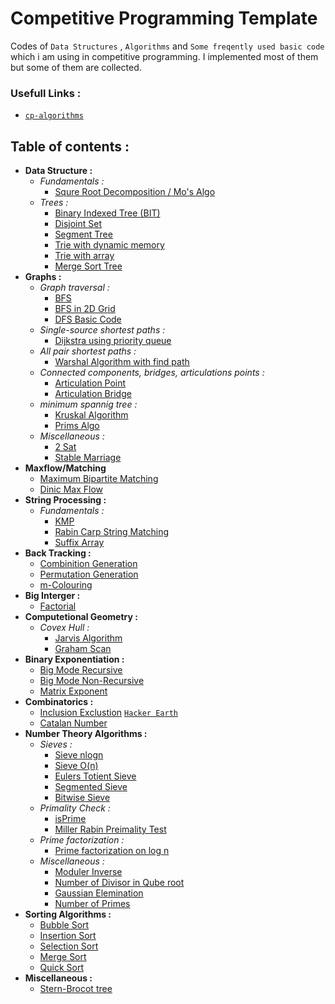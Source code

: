 # Competitive Programming Template
Codes of `Data Structures` , `Algorithms` and `Some freqently used basic code` which i am using in competitive programming. I implemented most of them but some of them are collected.

### Usefull Links :
  * [`cp-algorithms`](https://cp-algorithms.com/)



## Table of contents :
  * **Data Structure :**
    * *Fundamentals :*
      * [Squre Root Decomposition / Mo's Algo](https://github.com/Nadim-Mahmud/Competitive-Programming-Template/blob/master/Source/Data%20Structure/squre%20root%20decmp.cpp)
    * *Trees :*
      * [Binary Indexed Tree (BIT)](https://github.com/Nadim-Mahmud/Competitive-Programming-Template/blob/master/Source/Data%20Structure/binary%20indexed%20tree.cpp)
      * [Disjoint Set](https://github.com/Nadim-Mahmud/Competitive-Programming-Template/blob/master/Source/Data%20Structure/disjoint%20set.cpp)
      * [Segment Tree](https://github.com/Nadim-Mahmud/Competitive-Programming-Template/blob/master/Source/Data%20Structure/segmet%20tree.cpp)
      * [Trie with dynamic memory](https://github.com/Nadim-Mahmud/Competitive-Programming-Template/blob/master/Source/Data%20Structure/Trie%20Pointer.cpp)
      * [Trie with array](https://github.com/Nadim-Mahmud/Competitive-Programming-Template/blob/master/Source/Data%20Structure/trie.cpp)
      * [Merge Sort Tree](https://github.com/Nadim-Mahmud/Competitive-Programming-Template/blob/master/Source/Data%20Structure/merge%20sort%20tree.cpp)
  * **Graphs :**
    * *Graph traversal :*
      * [BFS](https://github.com/Nadim-Mahmud/Competitive-Programming-Template/blob/master/Source/Graph/bfs.cpp)
      * [BFS in 2D Grid](https://github.com/Nadim-Mahmud/Competitive-Programming-Template/blob/master/Source/Graph/bfs%20in%202d.cpp)
      * [DFS Basic Code](https://github.com/Nadim-Mahmud/Competitive-Programming-Template/blob/master/Source/Graph/DFS.cpp)
    * *Single-source shortest paths :*
      * [Dijkstra using priority queue](https://github.com/Nadim-Mahmud/Competitive-Programming-Template/blob/master/Source/Graph/dijkstra.cpp)
    * *All pair shortest paths :*
      * [Warshal Algorithm with find path](https://github.com/Nadim-Mahmud/Competitive-Programming-Template/blob/master/Source/Graph/Warshal.cpp)
    * *Connected components, bridges, articulations points :*
      * [Articulation Point](https://github.com/Nadim-Mahmud/Competitive-Programming-Template/blob/master/Source/Graph/Articulation%20point.cpp)
      * [Articulation Bridge](https://github.com/Nadim-Mahmud/Competitive-Programming-Template/blob/master/Source/Graph/Articulation%20Bridge.cpp)
    * *minimum spannig tree :*
      * [Kruskal Algorithm](https://github.com/Nadim-Mahmud/Competitive-Programming-Template/blob/master/Source/Graph/minimum%20spannig%20tree%20(Kruskal).cpp)
      * [Prims Algo](https://github.com/Nadim-Mahmud/Competitive-Programming-Template/blob/master/Source/Graph/minimum%20spannig%20tree%20(Kruskal).cpp)
    * *Miscellaneous :*
      * [2 Sat](https://github.com/Nadim-Mahmud/Competitive-Programming-Template/blob/master/Source/Graph/2-Sat.cpp)      
      * [Stable Marriage](https://github.com/Nadim-Mahmud/Competitive-Programming-Template/blob/master/Source/Graph/Stable%20Marriage.cpp)
  * **Maxflow/Matching**
    * [Maximum Bipartite Matching](https://github.com/Nadim-Mahmud/Competitive-Programming-Template/blob/master/Source/Flow%20and%20matching/Biparite%20Matching.cpp)
    * [Dinic Max Flow](https://github.com/Nadim-Mahmud/Competitive-Programming-Template/blob/master/Source/Flow%20and%20matching/flow%20dinic.cpp)
  * **String Processing :**
    * *Fundamentals :*
      * [KMP](https://github.com/Nadim-Mahmud/Competitive-Programming-Template/blob/master/Source/String/KMP.cpp)
      * [Rabin Carp String Matching](https://github.com/Nadim-Mahmud/Competitive-Programming-Template/blob/master/Source/String/Rabin%20Carp%20String%20Matching.cpp)
      * [Suffix Array](https://github.com/Nadim-Mahmud/Competitive-Programming-Template/blob/master/Source/String/Suffix%20Array.cpp)
  * **Back Tracking :**
    * [Combinition Generation](https://github.com/Nadim-Mahmud/Competitive-Programming-Template/blob/master/Source/BackTracking/Combinition_Generation.cpp)
    * [Permutation Generation](https://github.com/Nadim-Mahmud/Competitive-Programming-Template/blob/master/Source/BackTracking/Permutation_generation.cpp)
    * [m-Colouring](https://github.com/Nadim-Mahmud/Competitive-Programming-Template/blob/master/Source/BackTracking/m-colouring.cpp)
  * **Big Interger :**
    * [Factorial](https://github.com/Nadim-Mahmud/Competitive-Programming-Template/blob/master/Source/Big%20Interger/factorial.cpp)
  * **Computetional Geometry :**
    * *Covex Hull :*
      * [Jarvis Algorithm](https://github.com/Nadim-Mahmud/Competitive-Programming-Template/blob/master/Source/Computetional%20Geometry/Jarvis%20Algorithm.cpp)
      * [Graham Scan](https://github.com/Nadim-Mahmud/Competitive-Programming-Template/blob/master/Source/Computetional%20Geometry/Covex%20Hull%20(Graham%20Scan)%20.cpp)
  * **Binary Exponentiation :**
    * [Big Mode Recursive](https://github.com/Nadim-Mahmud/Competitive-Programming-Template/blob/master/Source/Binary%20Exponentiation/BigMod.cpp)
    * [Big Mode Non-Recursive](https://github.com/Nadim-Mahmud/Competitive-Programming-Template/blob/master/Source/Binary%20Exponentiation/BigMod_Wihtout%20rec.cpp)
    * [Matrix Exponent](https://github.com/Nadim-Mahmud/Competitive-Programming-Template/blob/master/Source/Binary%20Exponentiation/matrix_exponent.cpp)
  * **Combinatorics :**
    * [Inclusion Exclustion](https://github.com/Nadim-Mahmud/Competitive-Programming-Template/blob/master/Source/Combinatorics/Inclusion%20Exclustion.cpp) [`Hacker Earth`](https://www.hackerearth.com/practice/math/combinatorics/inclusion-exclusion/tutorial/)
    * [Catalan Number](https://github.com/Nadim-Mahmud/Competitive-Programming-Template/blob/master/Source/Combinatorics/Catalan_number.cpp)
  * **Number Theory Algorithms :**
    * *Sieves :*
      * [Sieve nlogn](https://github.com/Nadim-Mahmud/Competitive-Programming-Template/blob/master/Source/Number%20Theory/sieve.cpp)
      * [Sieve O(n)](https://github.com/Nadim-Mahmud/Competitive-Programming-Template/blob/master/Source/Number%20Theory/SIeve%20O_n.cpp)
      * [Eulers Totient Sieve](https://github.com/Nadim-Mahmud/Competitive-Programming-Template/blob/master/Source/Number%20Theory/eulers%20totient%20sieve.cpp)
      * [Segmented Sieve](https://github.com/Nadim-Mahmud/Competitive-Programming-Template/blob/master/Source/Number%20Theory/segmented_sieve.cpp)
      * [Bitwise Sieve](https://github.com/Nadim-Mahmud/Competitive-Programming-Template/blob/master/Source/Number%20Theory/bitwise_sieve.cpp)
    * *Primality Check :*
      * [isPrime](https://github.com/Nadim-Mahmud/Competitive-Programming-Template/blob/master/Source/Number%20Theory/isPrime.cpp)
      * [Miller Rabin Preimality Test](https://github.com/Nadim-Mahmud/Competitive-Programming-Template/blob/master/Source/Number%20Theory/miller%20rabin%20preimality%20test.cpp)
    * *Prime factorization :*
      * [Prime factorization on log n](https://github.com/Nadim-Mahmud/Competitive-Programming-Template/blob/master/Source/Number%20Theory/prime%20factorization%20log(n).cpp)
    * *Miscellaneous :*
      * [Moduler Inverse](https://github.com/Nadim-Mahmud/Competitive-Programming-Template/blob/master/Source/Number%20Theory/moduler%20inverse.cpp)
      * [Number of Divisor in Qube root](https://github.com/Nadim-Mahmud/Competitive-Programming-Template/blob/master/Source/Number%20Theory/number%20of%20divisor%20in%20qube%20root.cpp)
      * [Gaussian Elemination](https://github.com/Nadim-Mahmud/Competitive-Programming-Template/blob/master/Source/Number%20Theory/gaussian_elemination.cpp)
      * [Number of Primes](https://github.com/Nadim-Mahmud/Competitive-Programming-Template/blob/master/Source/Number%20Theory/number%20of%20primes.txt)
  * **Sorting Algorithms :**
    * [Bubble Sort](https://github.com/Nadim-Mahmud/Competitive-Programming-Template/blob/master/Source/Sorting/Bubble%20Sort.cpp)
    * [Insertion Sort](https://github.com/Nadim-Mahmud/Competitive-Programming-Template/blob/master/Source/Sorting/Insertion%20Sort.cpp)
    * [Selection Sort](https://github.com/Nadim-Mahmud/Competitive-Programming-Template/blob/master/Source/Sorting/Selection%20Sort.cpp)
    * [Merge Sort](https://github.com/Nadim-Mahmud/Competitive-Programming-Template/blob/master/Source/Sorting/Merge%20Sort.cpp)
    * [Quick Sort](https://github.com/Nadim-Mahmud/Competitive-Programming-Template/blob/master/Source/Sorting/Quick%20Sort.cpp) 
  * **Miscellaneous :**
    * [Stern-Brocot tree](https://github.com/Nadim-Mahmud/Competitive-Programming-Template/blob/master/Source/Miscellaneous/Stern%20Brocot%20tree.cpp)
